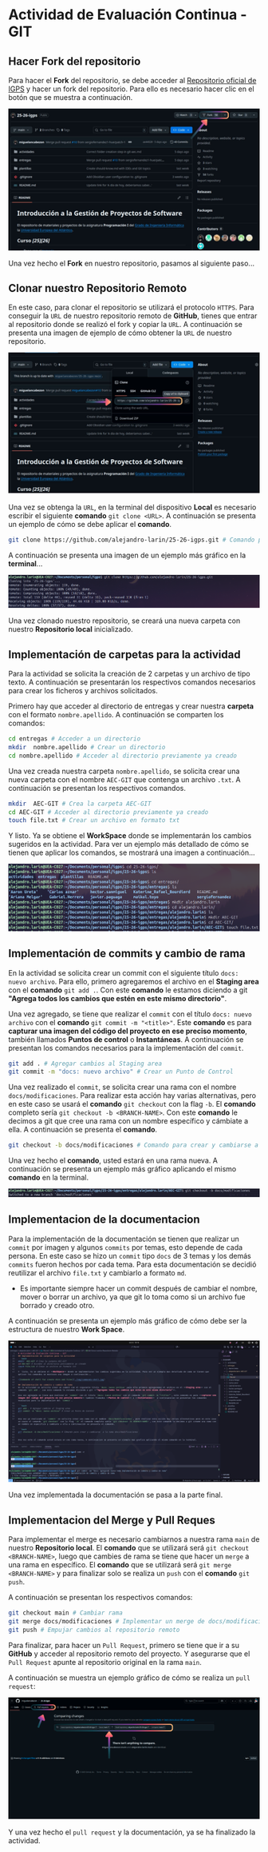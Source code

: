 # Actividad de Evaluación Continua - GIT

## Hacer Fork del repositorio
Para hacer el **Fork** del repositorio, se debe acceder al [Repositorio oficial de IGPS](https://github.com/miguelancabezon/25-26-igps) y hacer un fork del repositorio. Para ello es necesario hacer clic en el botón que se muestra a continuación.

![Fork button in github](./img/fork-in-github.jpg)

Una vez hecho el **Fork** en nuestro repositorio, pasamos al siguiente paso...

## Clonar nuestro Repositorio Remoto
En este caso, para clonar el repositorio se utilizará el protocolo `HTTPS`. Para conseguir la `URL` de nuestro repositorio remoto de **GitHub**, tienes que entrar al repositorio donde se realizó el fork y copiar la `URL`. A continuación se presenta una imagen de ejemplo de cómo obtener la `URL` de nuestro repositorio.

![Fork button in github](./img/url-btn.jpg)

Una vez se obtenga la `URL`, en la terminal del dispositivo **Local** es necesario escribir el siguiente **comando** `git clone <URL>`. A continuación se presenta un ejemplo de cómo se debe aplicar el **comando**.

```bash
git clone https://github.com/alejandro-larin/25-26-igps.git # Comando para clonar el repositorio remoto.
```
A continuación se presenta una imagen de un ejemplo más gráfico en la **terminal**...

![Git clone button in Github](./img/git-clone.jpg)

Una vez clonado nuestro repositorio, se creará una nueva carpeta con nuestro **Repositorio local** inicializado.

## Implementación de carpetas para la actividad
Para la actividad se solicita la creación de 2 carpetas y un archivo de tipo texto. A continuación se presentarán los respectivos comandos necesarios para crear los ficheros y archivos solicitados.

Primero hay que acceder al directorio de entregas y crear nuestra **carpeta** con el formato `nombre.apellido`. A continuación se comparten los comandos:

```bash
cd entregas # Acceder a un directorio
mkdir  nombre.apellido # Crear un directorio
cd nombre.apellido # Acceder al directorio previamente ya creado
```

Una vez creada nuestra carpeta `nombre.apellido`, se solicita crear una nueva carpeta con el nombre `AEC-GIT` que contenga un archivo `.txt`. A continuación se presentan los respectivos comandos.

```bash
mkdir  AEC-GIT # Crea la carpeta AEC-GIT
cd AEC-GIT # Acceder al directorio previamente ya creado
touch file.txt # Crear un archivo en formato txt
```
Y listo. Ya se obtiene el **WorkSpace** donde se implementarán los cambios sugeridos en la actividad. Para ver un ejemplo más detallado de cómo se tienen que aplicar los comandos, se mostrará una imagen a continuación...

![Commands of shell for create dirs and files](./img/commands-shell.jpg)

## Implementación de commits y cambio de rama
En la actividad se solicita crear un commit con el siguiente título `docs: nuevo archivo`. Para ello, primero agregaremos el archivo en el **Staging area** con el **comando** `git add .`. Con este **comando** le estamos diciendo a git **"Agrega todos los cambios que estén en este mismo directorio"**.

Una vez agregado, se tiene que realizar el `commit` con el título `docs: nuevo archivo` con el **comando** `git commit -m "<title>"`. Este **comando** es para **capturar una imagen del código del proyecto en ese preciso momento**, también llamados **Puntos de control** o **Instantáneas**. A continuación se presentan los comandos necesarios para la implementación del `commit`.

```bash
git add . # Agregar cambios al Staging area
git commit -m "docs: nuevo archivo" # Crear un Punto de Control
```

Una vez realizado el `commit`, se solicita crear una rama con el nombre `docs/modificaciones`. Para realizar esta acción hay varias alternativas, pero en este caso se usará el **comando** `git checkout` con la flag `-b`. El **comando** completo sería `git checkout -b <BRANCH-NAME>`. Con este **comando** le decimos a git que cree una rama con un nombre específico y cámbiate a ella. A continuación se presenta el **comando**.

```bash
git checkout -b docs/modificaciones # Comando para crear y cambiarse a la rama docs/modificaciones
```

Una vez hecho el **comando**, usted estará en una rama nueva. A continuación se presenta un ejemplo más gráfico aplicando el mismo **comando** en la terminal.

![Create and change branch exemple](./img/git-checkout.jpg)
 
## Implementacion de la documentacion
Para la implementación de la documentación se tienen que realizar un `commit` por imagen y algunos `commits` por temas, esto depende de cada persona. En este caso se hizo un `commit` tipo `docs` de 3 temas y los demás `commits` fueron hechos por cada tema. Para esta documentación se decidió reutilizar el archivo `file.txt` y cambiarlo a formato `md`.

- Es importante siempre hacer un commit después de cambiar el nombre, mover o borrar un archivo, ya que git lo toma como si un archivo fue borrado y creado otro.

A continuación se presenta un ejemplo más gráfico de cómo debe ser la estructura de nuestro **Work Space**.

![Vscode Exemple](./img/vscode-exemple.jpg)
 
Una vez implementada la documentación se pasa a la parte final.

## Implementacion del Merge y Pull Reques
Para implementar el merge es necesario cambiarnos a nuestra rama `main` de nuestro **Repositorio local**. El **comando** que se utilizará será `git checkout <BRANCH-NAME>`, luego que cambies de rama se tiene que hacer un `merge` a una rama en específico. El **comando** que se utilizará será `git merge <BRANCH-NAME>` y para finalizar solo se realiza un `push` con el **comando** `git push`.

A continuación se presentan los respectivos comandos:

```bash
git checkout main # Cambiar rama
git merge docs/modificaciones # Implementar un merge de docs/modificaciones a main
git push # Empujar cambios al repositorio remoto
```

Para finalizar, para hacer un `Pull Request`, primero se tiene que ir a su **GitHub** y acceder al repositorio remoto del proyecto. Y asegurarse que el `Pull Request` apunte al repositorio original en la rama `main`.

A continuación se muestra un ejemplo gráfico de cómo se realiza un `pull request`:

![Pull request Exemple](./img/pull-request.jpg)


Y una vez hecho el `pull request` y la documentación, ya se ha finalizado la actividad.
